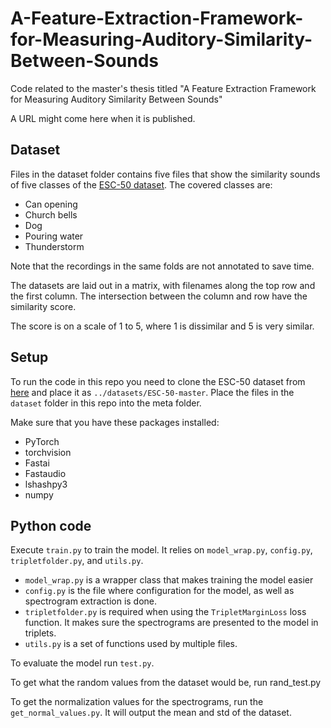 # A-Feature-Extraction-Framework-for-Measuring-Auditory-Similarity-Between-Sounds
Code related to the master's thesis titled "A Feature Extraction Framework for Measuring Auditory Similarity Between Sounds"

A URL might come here when it is published.

## Dataset

Files in the dataset folder contains five files that show the similarity sounds of five classes of the [ESC-50 dataset](https://github.com/karolpiczak/ESC-50). The covered classes are:

* Can opening
* Church bells
* Dog
* Pouring water
* Thunderstorm

Note that the recordings in the same folds are not annotated to save time.

The datasets are laid out in a matrix, with filenames along the top row and the first column. The intersection between the column and row have the similarity score.

The score is on a scale of 1 to 5, where 1 is dissimilar and 5 is very similar.

## Setup

To run the code in this repo you need to clone the ESC-50 dataset from [here](https://github.com/karolpiczak/ESC-50) and place it as `../datasets/ESC-50-master`. Place the files in the `dataset` folder in this repo into the meta folder.

Make sure that you have these packages installed:

* PyTorch
* torchvision
* Fastai
* Fastaudio
* lshashpy3
* numpy

## Python code

Execute `train.py` to train the model. It relies on `model_wrap.py`, `config.py`, `tripletfolder.py`, and `utils.py`.

* `model_wrap.py` is a wrapper class that makes training the model easier
* `config.py` is the file where configuration for the model, as well as spectrogram extraction is done.
* `tripletfolder.py` is required when using the `TripletMarginLoss` loss function. It makes sure the spectrograms are presented to the model in triplets.
* `utils.py` is a set of functions used by multiple files.

To evaluate the model run `test.py`. 

To get what the random values from the dataset would be, run rand_test.py

To get the normalization values for the spectrograms, run the `get_normal_values.py`. It will output the mean and std of the dataset.
